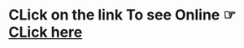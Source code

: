 # CLick on the link To see Online ☞ [CLick here](https://e-bikes-57f0b.web.app/)

<img src="https://i.ibb.co.com/qYQVQfL/image-1.png" alt="" />
